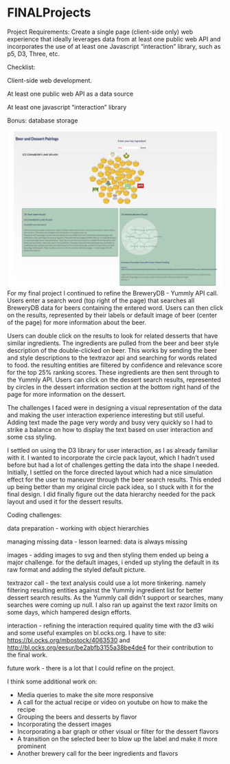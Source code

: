 # FINALProjects
Project Requirements:
Create a single page (client-side only) web experience that ideally leverages data from at least one public web API and incorporates the use of at least one Javascript “interaction” library, such as p5, D3, Three, etc.

Checklist:

Client-side web development.

At least one public web API as a data source

At least one javascript “interaction” library

Bonus: database storage


![Beer & Dessert Pairings](https://github.com/lanimc/FinalAPIProject/blob/master/screenshot.png)
For my final project I continued to refine the BreweryDB - Yummly API call. 
Users enter a search word (top right of the page) that searches all BreweryDB data for beers containing the entered word.
Users can then click on the results, represented by their labels or default image of beer (center of the page) for more information about the beer.

Users can double click on the results  to look for related desserts that have similar ingredients. The ingredients are pulled from the beer and beer style description of the double-clicked on beer. This works by sending the beer and style descriptions to the textrazor api and searching for words related to food. the resulting entities are filtered by confidence and relevance score for the top 25% ranking scores. These ingredients are then sent through to the Yummly API.
Users can click on the dessert search results, represented by circles in the dessert information section at the bottom right hand of the page for more information on the dessert.


The challenges I faced were in designing a visual representation of the data and making the user interaction experience interesting but still useful. Adding text made the page very wordy and busy very quickly so I had to strike a balance on how to display the text based on user interaction and some css styling.

I settled on using the D3 library for user interaction, as I as already familiar with it. I wanted to incorporate the circle pack layout, which I hadn't used before but had a lot of challenges getting the data into the shape I needed. Initially, I settled on the force directed layout which had a nice simulation effect for the user to maneuver through the beer search results. This ended up being better than my original circle pack idea, so I stuck with it for the final design. 
I did finally figure out the data hierarchy needed for the pack layout and used it for the dessert results. 

Coding challenges:

data preparation - working with object hierarchies

managing missing data - lesson learned: data is always missing

images - adding images to svg and then styling them ended up being a major challenge. for the default images, i ended up styling the default in its raw format and adding the styled default picture. 

textrazor call - the text analysis could use a lot more tinkering. namely filtering resulting entities against the Yummly ingredient list for better dessert search results. As the Yummly call didn't support or searches, many searches were coming up null. I also ran up against the text razor limits on some days, which hampered design efforts.

interaction - refining the interaction required quality time with the d3 wiki and some useful examples on bl.ocks.org.
I have to site: https://bl.ocks.org/mbostock/4063530 and http://bl.ocks.org/eesur/be2abfb3155a38be4de4 for their contribution to the final work.

future work - there is a lot that I could refine on the project. 

I think some additional work on: 

<ul><li>Media queries to make the site more responsive</li>

<li>A call for the actual recipe or video on youtube on how to make the recipe</li> 

<li>Grouping the beers and desserts by flavor</li>

<li>Incorporating the dessert images</li>

<li>Incorporating a bar graph or other visual or filter for the dessert flavors</li>

<li>A transition on the selected beer to blow up the label and make it more prominent</li>

<li>Another brewery call for the beer ingredients and flavors</li></ul>



